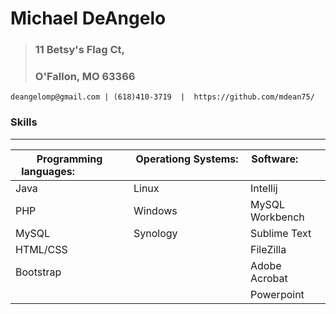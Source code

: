 # Michael DeAngelo
>### 11 Betsy's Flag Ct,
>### O'Fallon, MO  63366

    deangelomp@gmail.com | (618)410-3719  |  https://github.com/mdean75/ 

### Skills
***


| Programming languages: &nbsp; &nbsp; &nbsp; &nbsp; &nbsp; &nbsp; &nbsp; &nbsp; | Operationg Systems: &nbsp; &nbsp; &nbsp; &nbsp; &nbsp; &nbsp; &nbsp; &nbsp; &nbsp; &nbsp; &nbsp; &nbsp; &nbsp; &nbsp; | Software: &nbsp; &nbsp; &nbsp; &nbsp; &nbsp; &nbsp; |
| ------------- | ------------- | ------------- |
| Java  | Linux  | Intellij  |
| PHP  | Windows  | MySQL Workbench |
| MySQL | Synology | Sublime Text |
| HTML/CSS |  | FileZilla |
| Bootstrap |  | Adobe Acrobat |
|  |  | Powerpoint |